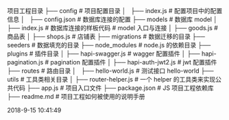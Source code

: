 项目工程目录
├──  config                       # 项目配置目录
│   ├── index.js                 # 配置项目中的配置信息
│   ├── config.json            # 数据库连接的配置
├──  models                       # 数据库 model
│   ├── index.js                 # 数据库连接的样板代码 # model 入口与连接
│   ├── goods.js                 # 商品表
│   ├── shops.js                 # 店铺表
├── migrations                   # 数据迁移的目录
├── seeders                        # 数据填充的目录
├── node_modules                 # node.js 的依赖目录
├──  plugins                      # 插件目录
│ ├── hapi-swagger.js             # wagger 配置插件
│ ├── hapi-pagination.js          # pagination 配置插件
│ ├── hapi-auth-jwt2.js           # jwt 配置插件
├──  routes                       # 路由目录
│   ├── hello-world.js           # 测试接口 hello-world
├── utils                        # 工具类相关目录
│ ├── router-helper.js          # 一个 helper 的工具类来实现公共代码
├──  app.js                       # 项目入口文件
├── package.json                 # JS 项目工程依赖库
├── readme.md                    # 项目工程如何被使用的说明手册

2018-9-15 10:41:49

